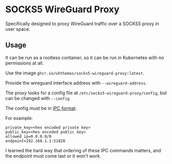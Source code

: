 # SOCKS5 WireGuard Proxy

Specifically designed to proxy WireGuard traffic over a SOCKS5 proxy in
user space.

## Usage

It can be run as a rootless container, so it can be run in Kubernetes with no
permissions at all.

Use the image
`ghcr.io/uhthomas/socks5-wireguard-proxy:latest`.

Provide the wireguard interface address with `--wireguard-address`.

The proxy looks for a config file at `/etc/socks5-wireguard-proxy/config`, but
can be changed with `--config`.

The config must be in [IPC
format](https://www.wireguard.com/xplatform/#configuration-protocol).

For example:

```text
private_key=<hex encoded private key>
public_key=<hex encoded public key>
allowed_ip=0.0.0.0/0
endpoint=192.168.1.1:51820
```

I learned the hard way that ordering of these IPC commands matters, and the
endpoint must come last or it won't work.
